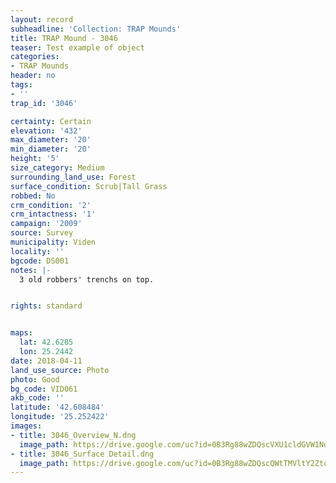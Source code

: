 ```yaml
---
layout: record
subheadline: 'Collection: TRAP Mounds'
title: TRAP Mound - 3046
teaser: Test example of object
categories:
- TRAP Mounds
header: no
tags:
- ''
trap_id: '3046'

certainty: Certain
elevation: '432'
max_diameter: '20'
min_diameter: '20'
height: '5'
size_category: Medium
surrounding_land_use: Forest
surface_condition: Scrub|Tall Grass
robbed: No
crm_condition: '2'
crm_intactness: '1'
campaign: '2009'
source: Survey
municipality: Viden
locality: ''
bgcode: DS001
notes: |-
  3 old robbers' trenchs on top.


rights: standard


maps:
  lat: 42.6285
  lon: 25.2442
date: 2018-04-11
land_use_source: Photo
photo: Good
bg_code: VID061
akb_code: ''
latitude: '42.608484'
longitude: '25.252422'
images:
- title: 3046_Overview_N.dng
  image_path: https://drive.google.com/uc?id=0B3Rg88wZDQscVXU1cldGVW1Ndzg
- title: 3046_Surface Detail.dng
  image_path: https://drive.google.com/uc?id=0B3Rg88wZDQscQWtTMVltY2ZtdVU
---
```

